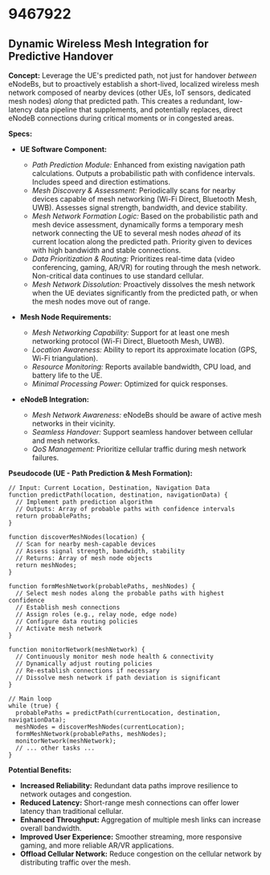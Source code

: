 # 9467922

## Dynamic Wireless Mesh Integration for Predictive Handover

**Concept:** Leverage the UE's predicted path, not just for handover *between* eNodeBs, but to proactively establish a short-lived, localized wireless mesh network composed of nearby devices (other UEs, IoT sensors, dedicated mesh nodes) *along* that predicted path. This creates a redundant, low-latency data pipeline that supplements, and potentially replaces, direct eNodeB connections during critical moments or in congested areas.

**Specs:**

*   **UE Software Component:**
    *   *Path Prediction Module:*  Enhanced from existing navigation path calculations. Outputs a probabilistic path with confidence intervals.  Includes speed and direction estimations.
    *   *Mesh Discovery & Assessment:*  Periodically scans for nearby devices capable of mesh networking (Wi-Fi Direct, Bluetooth Mesh, UWB). Assesses signal strength, bandwidth, and device stability.
    *   *Mesh Network Formation Logic:* Based on the probabilistic path and mesh device assessment, dynamically forms a temporary mesh network connecting the UE to several mesh nodes *ahead* of its current location along the predicted path. Priority given to devices with high bandwidth and stable connections.
    *   *Data Prioritization & Routing:*  Prioritizes real-time data (video conferencing, gaming, AR/VR) for routing through the mesh network. Non-critical data continues to use standard cellular.
    *   *Mesh Network Dissolution:* Proactively dissolves the mesh network when the UE deviates significantly from the predicted path, or when the mesh nodes move out of range.

*   **Mesh Node Requirements:**
    *   *Mesh Networking Capability:* Support for at least one mesh networking protocol (Wi-Fi Direct, Bluetooth Mesh, UWB).
    *   *Location Awareness:*  Ability to report its approximate location (GPS, Wi-Fi triangulation).
    *   *Resource Monitoring:* Reports available bandwidth, CPU load, and battery life to the UE.
    *   *Minimal Processing Power*: Optimized for quick responses.

*   **eNodeB Integration:**
    *   *Mesh Network Awareness:* eNodeBs should be aware of active mesh networks in their vicinity.
    *   *Seamless Handover:* Support seamless handover between cellular and mesh networks.
    *   *QoS Management:* Prioritize cellular traffic during mesh network failures.

**Pseudocode (UE - Path Prediction & Mesh Formation):**

```
// Input: Current Location, Destination, Navigation Data
function predictPath(location, destination, navigationData) {
  // Implement path prediction algorithm
  // Outputs: Array of probable paths with confidence intervals
  return probablePaths;
}

function discoverMeshNodes(location) {
  // Scan for nearby mesh-capable devices
  // Assess signal strength, bandwidth, stability
  // Returns: Array of mesh node objects
  return meshNodes;
}

function formMeshNetwork(probablePaths, meshNodes) {
  // Select mesh nodes along the probable paths with highest confidence
  // Establish mesh connections
  // Assign roles (e.g., relay node, edge node)
  // Configure data routing policies
  // Activate mesh network
}

function monitorNetwork(meshNetwork) {
  // Continuously monitor mesh node health & connectivity
  // Dynamically adjust routing policies
  // Re-establish connections if necessary
  // Dissolve mesh network if path deviation is significant
}

// Main loop
while (true) {
  probablePaths = predictPath(currentLocation, destination, navigationData);
  meshNodes = discoverMeshNodes(currentLocation);
  formMeshNetwork(probablePaths, meshNodes);
  monitorNetwork(meshNetwork);
  // ... other tasks ...
}
```

**Potential Benefits:**

*   **Increased Reliability:** Redundant data paths improve resilience to network outages and congestion.
*   **Reduced Latency:** Short-range mesh connections can offer lower latency than traditional cellular.
*   **Enhanced Throughput:** Aggregation of multiple mesh links can increase overall bandwidth.
*   **Improved User Experience:** Smoother streaming, more responsive gaming, and more reliable AR/VR applications.
*   **Offload Cellular Network:** Reduce congestion on the cellular network by distributing traffic over the mesh.